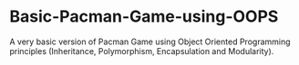 # Basic-Pacman-Game-using-OOPS
A very basic version of Pacman Game using Object Oriented Programming principles (Inheritance, Polymorphism, Encapsulation and Modularity).
